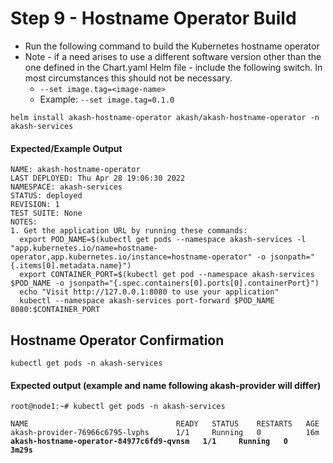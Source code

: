 # Step 9 - Hostname Operator Build

* Run the following command to build the Kubernetes hostname operator
* Note - if a need arises to use a different software version other than the one defined in the Chart.yaml Helm file - include the following switch.  In most circumstances this should not be necessary.
  * `--set image.tag=<image-name>`
  * Example: `--set image.tag=0.1.0`

```
helm install akash-hostname-operator akash/akash-hostname-operator -n akash-services
```

#### Expected/Example Output

```
NAME: akash-hostname-operator
LAST DEPLOYED: Thu Apr 28 19:06:30 2022
NAMESPACE: akash-services
STATUS: deployed
REVISION: 1
TEST SUITE: None
NOTES:
1. Get the application URL by running these commands:
  export POD_NAME=$(kubectl get pods --namespace akash-services -l "app.kubernetes.io/name=hostname-operator,app.kubernetes.io/instance=hostname-operator" -o jsonpath="{.items[0].metadata.name}")
  export CONTAINER_PORT=$(kubectl get pod --namespace akash-services $POD_NAME -o jsonpath="{.spec.containers[0].ports[0].containerPort}")
  echo "Visit http://127.0.0.1:8080 to use your application"
  kubectl --namespace akash-services port-forward $POD_NAME 8080:$CONTAINER_PORT
```

## **Hostname Operator Confirmation**

```
kubectl get pods -n akash-services
```

#### **Expected output (example and name following akash-provider will differ)**

<pre><code>root@node1:~# kubectl get pods -n akash-services

NAME                                 READY   STATUS    RESTARTS   AGE
akash-provider-76966c6795-lvphs      1/1     Running   0          16m
<strong>akash-hostname-operator-84977c6fd9-qvnsm   1/1     Running   0          3m29s
</strong></code></pre>

